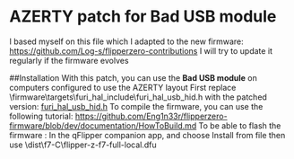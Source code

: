 # AZERTY patch for Bad USB module

I based myself on this file which I adapted to the new firmware: https://github.com/Log-s/flipperzero-contributions
I will try to update it regularly if the firmware evolves

##Installation
With this patch, you can use the **Bad USB module** on computers configured to use the AZERTY layout
First replace \firmware\targets\furi_hal_include\furi_hal_usb_hid.h with the patched version: [furi_hal_usb_hid.h](furi_hal_usb_hid.h)
To compile the firmware, you can use the following tutorial: https://github.com/Eng1n33r/flipperzero-firmware/blob/dev/documentation/HowToBuild.md
To be able to flash the firmware : In the qFlipper companion app, and choose Install from file then use \dist\f7-C\flipper-z-f7-full-local.dfu
